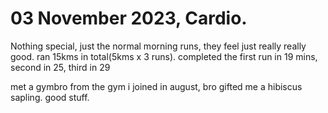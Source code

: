 # 03 November 2023, Cardio.

Nothing special, just the normal morning runs, they feel just really really good. 
ran 15kms in total(5kms x 3 runs). completed the first run in 19 mins, second in 25, third in 29

met a gymbro from the gym i joined in august, bro gifted me a hibiscus sapling. good stuff.
